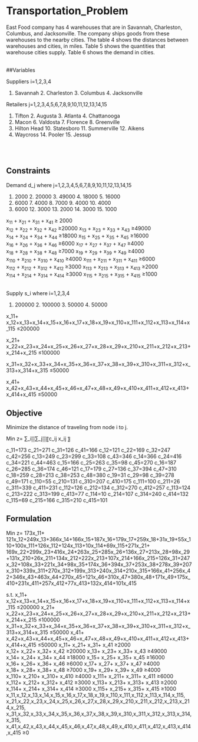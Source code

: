 # Transportation_Problem

East Food company has 4 warehouses that are in Savannah, Charleston, Columbus, and Jacksonville.  The company ships goods from these warehouses to the nearby cities.  The table 4 shows the distances between warehouses and cities, in miles.  Table 5 shows the quantities that warehouse cities supply.  Table 6 shows the demand in cities. <br /> <br />

##Variables

Suppliers	i=1,2,3,4
1. Savannah		2. Charleston		3. Columbus		4. Jacksonville

Retailers	j=1,2,3,4,5,6,7,8,9,10,11,12,13,14,15
1. Tifton		2. Augusta		3. Atlanta		4. Chattanooga
5. Macon		6. Valdosta		7. Florence		8. Greenville
9. Hilton Head	10. Statesboro	11. Summerville	12. Aikens
13. Waycross	14. Pooler		15. Jessup

<br /> <br />
## Constraints

Demand	d_j where j=1,2,3,4,5,6,7,8,9,10,11,12,13,14,15
1. 2000	2. 20000	3. 49000	4. 18000	5. 16000
6. 6000	7. 4000	8. 7000	9. 4000	10. 4000
11. 6000	12. 3000	13. 2000	14. 3000	15. 1000

x<sub>11</sub> + x<sub>21</sub> + x<sub>31</sub> + x<sub>41</sub>  ≥ 2000 		
x<sub>12</sub> + x<sub>22</sub> + x<sub>32</sub> + x<sub>42</sub>  ≥20000 
x<sub>13</sub> + x<sub>23</sub> + x<sub>33</sub> + x<sub>43</sub>  ≥49000 		
x<sub>14</sub> + x<sub>24</sub> + x<sub>34</sub> + x<sub>44</sub>  ≥18000 
x<sub>15</sub> + x<sub>25</sub> + x<sub>35</sub> + x<sub>45</sub>  ≥16000 		
x<sub>16</sub> + x<sub>26</sub> + x<sub>36</sub> + x<sub>46</sub>  ≥6000 
x<sub>17</sub> + x<sub>27</sub> + x<sub>37</sub> + x<sub>47</sub>  ≥4000 		
x<sub>18</sub> + x<sub>28</sub> + x<sub>38</sub> + x<sub>48</sub>  ≥7000 
x<sub>19</sub> + x<sub>29</sub> + x<sub>39</sub> + x<sub>49</sub>  ≥4000 		
x<sub>110</sub> + x<sub>210</sub> + x<sub>310</sub> + x<sub>410</sub>  ≥4000
x<sub>111</sub> + x<sub>211</sub> + x<sub>311</sub> + x<sub>411</sub>  ≥6000	
x<sub>112</sub> + x<sub>212</sub> + x<sub>312</sub> + x<sub>412</sub>  ≥3000 
x<sub>113</sub> + x<sub>213</sub> + x<sub>313</sub> + x<sub>413</sub>  ≥2000	
x<sub>114</sub> + x<sub>214</sub> + x<sub>314</sub> + x<sub>414</sub>  ≥3000
x<sub>115</sub> + x<sub>215</sub> + x<sub>315</sub> + x<sub>415</sub>  ≥1000 
<br /> <br />

Supply	s_i where i=1,2,3,4
1. 200000	2. 100000	3. 50000	4. 50000

x_11+ x_12+x_13+x_14+x_15+x_16+x_17+x_18+x_19+x_110+x_111+x_112+x_113+x_114+x_115  ≤200000 

x_21+ x_22+x_23+x_24+x_25+x_26+x_27+x_28+x_29+x_210+x_211+x_212+x_213+x_214+x_215  ≤100000 

x_31+x_32+x_33+x_34+x_35+x_36+x_37+x_38+x_39+x_310+x_311+x_312+x_313+x_314+x_315  ≤50000 

x_41+ x_42+x_43+x_44+x_45+x_46+x_47+x_48+x_49+x_410+x_411+x_412+x_413+x_414+x_415  ≤50000 


## Objective

Minimize the distance of traveling from node i to j.

Min z= ∑_i▒∑_j▒〖c_ij x_ij 〗 

c_11=173 	c_21=271	c_31=126	c_41=166
c_12=121 	c_22=169	c_32=247	c_42=256
c_13=249 	c_23=299	c_33=108	c_43=346
c_14=366 	c_24=416	c_34=221	c_44=463
c_15=166 	c_25=263	c_35=98	c_45=270
c_16=187 	c_26=285	c_36=174	c_46=121
c_17=179 	c_27=136	c_37=394	c_47=310
c_18=259 	c_28=213	c_38=253	c_48=380
c_19=31 	c_29=98	c_39=278	c_49=171
c_110=55 	c_210=131	c_310=207	c_410=175
c_111=100 	c_211=26	c_311=339	c_411=231
c_112=126 	c_212=134	c_312=270	c_412=257
c_113=124 	c_213=222	c_313=199	c_413=77
c_114=10 	c_214=107	c_314=240	c_414=132
c_115=69 	c_215=166	c_315=210	c_415=101

## Formulation

Min z= 173x_11+ 121x_12+249x_13+366x_14+166x_15+187x_16+179x_17+259x_18+31x_19+55x_110+100x_111+126x_112+124x_113+10x_114+69x_115+271x_21+ 169x_22+299x_23+416x_24+263x_25+285x_26+136x_27+213x_28+98x_29+131x_210+26x_211+134x_212+222x_213+107x_214+166x_215+126x_31+247x_32+108x_33+221x_34+98x_35+174x_36+394x_37+253x_38+278x_39+207x_310+339x_311+270x_312+199x_313+240x_314+210x_315+166x_41+256x_42+346x_43+463x_44+270x_45+121x_46+310x_47+380x_48+171x_49+175x_410+231x_411+257x_412+77x_413+132x_414+101x_415

s.t.
x_11+ x_12+x_13+x_14+x_15+x_16+x_17+x_18+x_19+x_110+x_111+x_112+x_113+x_114+x_115  ≤200000 
x_21+ x_22+x_23+x_24+x_25+x_26+x_27+x_28+x_29+x_210+x_211+x_212+x_213+x_214+x_215  ≤100000 
x_31+x_32+x_33+x_34+x_35+x_36+x_37+x_38+x_39+x_310+x_311+x_312+x_313+x_314+x_315  ≤50000 
x_41+ x_42+x_43+x_44+x_45+x_46+x_47+x_48+x_49+x_410+x_411+x_412+x_413+x_414+x_415  ≤50000 
x_11+ x_21+ x_31+ x_41  ≥2000 		
x_12+ x_22+ x_32+ x_42  ≥20000 
x_13+ x_23+ x_33+ x_43  ≥49000 		
x_14+ x_24+ x_34+ x_44  ≥18000 
x_15+ x_25+ x_35+ x_45  ≥16000 		
x_16+ x_26+ x_36+ x_46  ≥6000 
x_17+ x_27+ x_37+ x_47  ≥4000 		
x_18+ x_28+ x_38+ x_48  ≥7000 
x_19+ x_29+ x_39+ x_49  ≥4000 		
x_110+ x_210+ x_310+ x_410  ≥4000 
x_111+ x_211+ x_311+ x_411  ≥6000	
x_112+ x_212+ x_312+ x_412  ≥3000 
x_113+ x_213+ x_313+ x_413  ≥2000	
x_114+ x_214+ x_314+ x_414  ≥3000 
x_115+ x_215+ x_315+ x_415  ≥1000 
x_11,x_12,x_13,x_14,x_15,x_16,x_17,x_18,x_19,x_110,x_111,x_112,x_113,x_114,x_115, 
x_21,x_22,x_23,x_24,x_25,x_26,x_27,x_28,x_29,x_210,x_211,x_212,x_213,x_214,x_215, 
x_31,x_32,x_33,x_34,x_35,x_36,x_37,x_38,x_39,x_310,x_311,x_312,x_313,x_314,x_315, 
x_41,x_42,x_43,x_44,x_45,x_46,x_47,x_48,x_49,x_410,x_411,x_412,x_413,x_414,x_415   ≥0  


